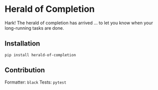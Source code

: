 # Herald of Completion

Hark! The herald of completion has arrived ... to let you know when your long-running tasks are done.

## Installation

```
pip install herald-of-completion
```

## Contribution

Formatter: `black`
Tests: `pytest`
